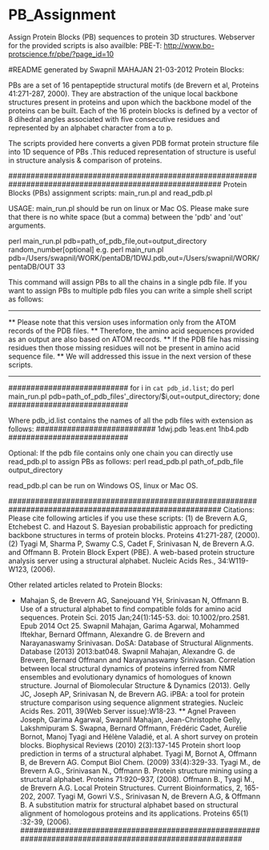# PB_Assignment
Assign Protein Blocks (PB) sequences to protein 3D structures.
Webserver for the provided scripts is also availble:
PBE-T: http://www.bo-protscience.fr/pbe/?page_id=10

#README generated by Swapnil MAHAJAN 21-03-2012
Protein Blocks:

PBs are a set of 16 pentapeptide structural motifs (de Brevern et al, Proteins 41:271-287, 2000). 
They are abstraction of the unique local backbone structures present in proteins and upon which the backbone model of the proteins can be built. 
Each of the 16 protein blocks is defined by a vector of 8 dihedral angles associated with five consecutive residues and represented by an alphabet character from a to p.

The scripts provided here converts a given PDB format protein structure file into 1D sequence of PBs .This reduced representation of structure is useful in structure analysis & comparison of proteins.


########################################################################################################
Protein Blocks (PBs) assignment scripts: main_run.pl and read_pdb.pl

USAGE:
main_run.pl should be run on linux or Mac OS. 
Please make sure that there is no white space (but a comma) between the 'pdb' and 'out' arguments.

perl main_run.pl pdb=path_of_pdb_file,out=output_directory random_number[optional]
e.g.
perl main_run.pl pdb=/Users/swapnil/WORK/pentaDB/1DWJ.pdb,out=/Users/swapnil/WORK/pentaDB/OUT 33

This command will assign PBs to all the chains in a single pdb file.
If you want to assign PBs to multiple pdb files you can write a simple shell script as follows:

***** 
** Please note that this version uses information only from the ATOM records of the PDB files.
** Therefore, the amino acid sequences provided as an output are also based on ATOM records.
** If the PDB file has missing residues then those missing residues will not be present in amino acid sequence file.
** We will addressed this issue in the next version of these scripts.
*****

###########################
for i in `cat pdb_id.list`;
do
perl main_run.pl pdb=path_of_pdb_files'_directory/$i,out=output_directory;
done
###########################

Where pdb_id.list contains the names of all the pdb files with extension as follows:
###########################
1dwj.pdb
1eas.ent
1hb4.pdb
###########################

Optional:
If the pdb file contains only one chain you can directly use read_pdb.pl to assign PBs as follows:
perl read_pdb.pl path_of_pdb_file output_directory

read_pdb.pl can be run on Windows OS, linux or Mac OS.


########################################################################################################
Citations:
Please cite following articles if you use these scripts:
(1) de Brevern A.G, Etchebest C. and Hazout S. Bayesian probabilistic approach for predicting backbone structures in terms of protein blocks. Proteins 41:271-287, (2000).
(2) Tyagi M, Sharma P, Swamy C.S, Cadet F, Srinivasan N, de Brevern A.G. and Offmann B. Protein Block Expert (PBE). A web-based protein structure analysis server using a structural alphabet. Nucleic Acids Res., 34:W119-W123, (2006).


Other related articles related to Protein Blocks:
* Mahajan S, de Brevern AG, Sanejouand YH, Srinivasan N, Offmann B. Use of a structural alphabet to find compatible folds for amino acid sequences. Protein Sci. 2015 Jan;24(1):145-53. doi: 10.1002/pro.2581. Epub 2014 Oct 25.
Swapnil Mahajan, Garima Agarwal, Mohammed Iftekhar, Bernard Offmann, Alexandre G. de Brevern and Narayanaswamy Srinivasan. DoSA: Database of Structural Alignments. Database (2013) 2013:bat048.
Swapnil Mahajan, Alexandre G. de Brevern, Bernard Offmann and Narayanaswamy Srinivasan. Correlation between local structural dynamics of proteins inferred from NMR ensembles and evolutionary dynamics of homologues of known structure. Journal of Biomolecular Structure & Dynamics (2013).
Gelly JC, Joseph AP, Srinivasan N, de Brevern AG. iPBA: a tool for protein structure comparison using sequence alignment strategies. Nucleic Acids Res. 2011, 39(Web Server issue):W18-23.
** Agnel Praveen Joseph, Garima Agarwal, Swapnil Mahajan, Jean-Christophe Gelly, Lakshmipuram S. Swapna, Bernard Offmann, Frédéric Cadet, Aurélie Bornot, Manoj Tyagi and Hélène Valadié, et al. A short survey on protein blocks. Biophysical Reviews (2010) 2(3):137-145
Protein short loop prediction in terms of a structural alphabet. Tyagi M, Bornot A, Offmann B, de Brevern AG. Comput Biol Chem. (2009) 33(4):329-33.
Tyagi M., de Brevern A.G., Srinivasan N., Offmann B. Protein structure mining using a structural alphabet. Proteins 71:920–937, (2008).
Offmann B., Tyagi M., de Brevern A.G. Local Protein Structures. Current Bioinformatics, 2, 165-202, 2007.
Tyagi M, Gowri V.S., Srinivasan N,  de Brevern A.G, & Offmann B. A substitution matrix for structural alphabet based on structural alignment of homologous proteins and its applications. Proteins 65(1) :32-39, (2006).
########################################################################################################
